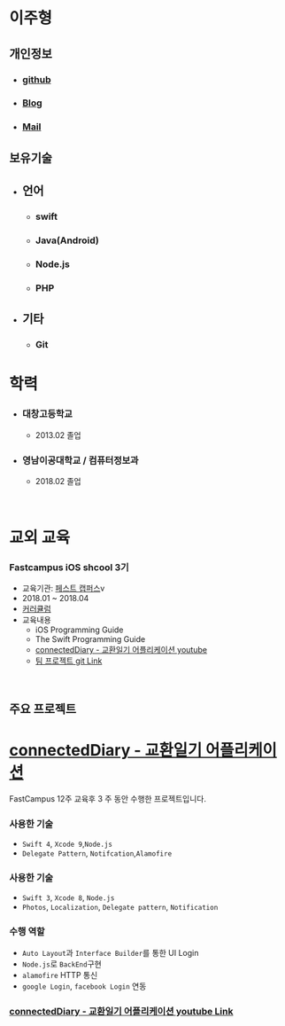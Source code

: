 
# 이주형 

## 개인정보

* ### [github](https://github.com/Leejoohyeong1)
* ### [Blog](http://tkdrb4807.tistory.com/)
* ### [Mail](mailto:tkdrb4807@gmail.com)


 ## 보유기술 
 * ## 언어
   - ### swift 
   - ### Java(Android)
   - ### Node.js
   - ### PHP
 * ## 기타
   - ### Git
 # 학력 
 * ### 대창고등학교
    -   2013.02 졸업
 * ### 영남이공대학교 / 컴퓨터정보과
    -   2018.02 졸업
 
  
  <br>

# 교외 교육


### Fastcampus iOS shcool 3기 

- 교육기관: [페스트 캡퍼스](http://www.fastcampus.co.kr/dev_school_ids/)v
-  2018.01 ~ 2018.04
-  [커러큘럼](http://cdn.www.fastcampus.co.kr/wp-content/uploads/2018/01/iOS-7%EA%B8%B0-%EC%BB%A4%EB%A6%AC%ED%81%98%EB%9F%BC.pdf?_ga=2.132784650.500584048.1527654340-1987110471.1522894089)
- 교육내용   
  - iOS Programming Guide 
  - The Swift Programming Guide
  - [connectedDiary - 교환일기 어플리케이션 youtube]((https://www.youtube.com/watch?v=s3zeznEpJ-E&feature=youtu.be))
  - [팀 프로젝트 git Link](https://github.com/joohopark/FC_Project)

<br>

## 주요 프로젝트 


# [connectedDiary - 교환일기 어플리케이션](https://github.com/joohopark/FC_Project)
FastCampus 12주 교육후 3 주 동안 수행한 프로젝트입니다.

### 사용한 기술
- `Swift 4`, `Xcode 9`,`Node.js`
- `Delegate Pattern`, `Notifcation`,`Alamofire`

### 사용한 기술
- `Swift 3`, `Xcode 8`, `Node.js`
- `Photos`, `Localization`, `Delegate pattern`, `Notification`

### 수행 역할
- `Auto Layout`과 `Interface Builder`를 통한 UI Login 
- `Node.js`로 `BackEnd`구현
- `alamofire` HTTP 통신
- `google Login`, `facebook Login` 연동


### [connectedDiary - 교환일기 어플리케이션 youtube Link]((https://www.youtube.com/watch?v=s3zeznEpJ-E&feature=youtu.be))